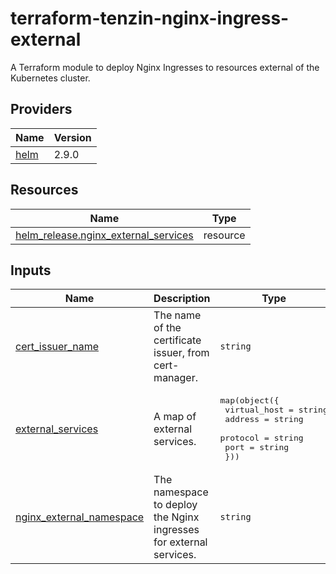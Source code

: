 # terraform-tenzin-nginx-ingress-external
A Terraform module to deploy Nginx Ingresses to resources external of the Kubernetes cluster.

<!-- BEGIN_TF_DOCS -->


## Providers

| Name | Version |
|------|---------|
| <a name="provider_helm"></a> [helm](#provider\_helm) | 2.9.0 |

## Resources

| Name | Type |
|------|------|
| [helm_release.nginx_external_services](https://registry.terraform.io/providers/hashicorp/helm/latest/docs/resources/release) | resource |

## Inputs

| Name | Description | Type | Default | Required |
|------|-------------|------|---------|:--------:|
| <a name="input_cert_issuer_name"></a> [cert\_issuer\_name](#input\_cert\_issuer\_name) | The name of the certificate issuer, from cert-manager. | `string` | `"lets-encrypt"` | no |
| <a name="input_external_services"></a> [external\_services](#input\_external\_services) | A map of external services. | <pre>map(object({<br>    virtual_host = string<br>    address      = string<br>    protocol     = string<br>    port         = string<br>  }))</pre> | `{}` | no |
| <a name="input_nginx_external_namespace"></a> [nginx\_external\_namespace](#input\_nginx\_external\_namespace) | The namespace to deploy the Nginx ingresses for external services. | `string` | `"nginx-external"` | no |
<!-- END_TF_DOCS -->

